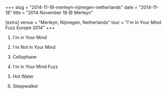 +++
slug = "2014-11-18-merleyn-nijmegen-netherlands"
date = "2014-11-18"
title = "2014 November 18 @ Merleyn"

[extra]
venue = "Merleyn, Nijmegen, Netherlands"
tour = "I'm In Your Mind Fuzz Europe 2014"
+++


 1. I'm in Your Mind

 2. I'm Not in Your Mind

 3. Cellophane

 4. I'm in Your Mind Fuzz

 5. Hot Water

 6. Sleepwalker


